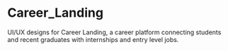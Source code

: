 # Career_Landing
UI/UX designs for Career Landing, a career platform connecting students and recent graduates with internships and entry level jobs.
